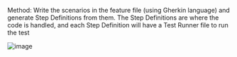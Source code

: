  Method: Write the scenarios in the feature file (using Gherkin language) and generate Step Definitions from them. The Step Definitions are where the code is handled, and each Step Definition will have a Test Runner file to run the test

 ![image](https://github.com/user-attachments/assets/0109743c-9d73-4bc8-b093-049bc45a5a8e)


 
